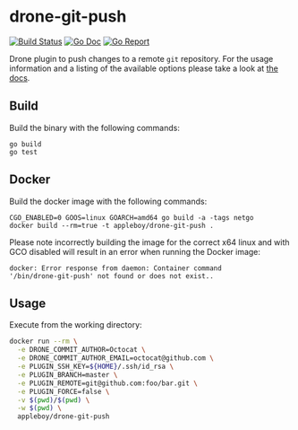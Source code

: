 # drone-git-push

[![Build Status](http://drone.wu-boy.com/api/badges/appleboy/drone-git-push/status.svg)](http://drone.wu-boy.com/appleboy/drone-git-push)
[![Go Doc](https://godoc.org/github.com/appleboy/drone-git-push?status.svg)](http://godoc.org/github.com/appleboy/drone-git-push)
[![Go Report](https://goreportcard.com/badge/github.com/appleboy/drone-git-push)](https://goreportcard.com/report/github.com/appleboy/drone-git-push)

Drone plugin to push changes to a remote `git` repository. For the usage
information and a listing of the available options please take a look at
[the docs](DOCS.md).

## Build

Build the binary with the following commands:

```
go build
go test
```

## Docker

Build the docker image with the following commands:

```
CGO_ENABLED=0 GOOS=linux GOARCH=amd64 go build -a -tags netgo
docker build --rm=true -t appleboy/drone-git-push .
```

Please note incorrectly building the image for the correct x64 linux and with
GCO disabled will result in an error when running the Docker image:

```
docker: Error response from daemon: Container command
'/bin/drone-git-push' not found or does not exist..
```

## Usage

Execute from the working directory:

```sh
docker run --rm \
  -e DRONE_COMMIT_AUTHOR=Octocat \
  -e DRONE_COMMIT_AUTHOR_EMAIL=octocat@github.com \
  -e PLUGIN_SSH_KEY=${HOME}/.ssh/id_rsa \
  -e PLUGIN_BRANCH=master \
  -e PLUGIN_REMOTE=git@github.com:foo/bar.git \
  -e PLUGIN_FORCE=false \
  -v $(pwd)/$(pwd) \
  -w $(pwd) \
  appleboy/drone-git-push
```
